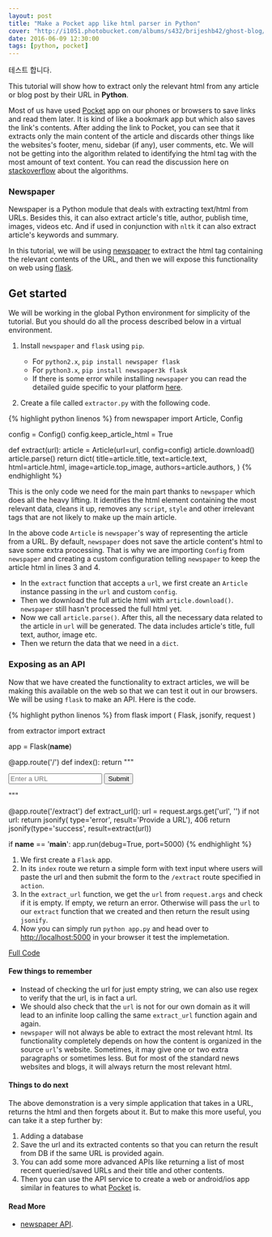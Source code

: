 ```yaml
---
layout: post
title: "Make a Pocket app like html parser in Python"
cover: "http://i1051.photobucket.com/albums/s432/brijeshb42/ghost-blog/pocket-python.png"
date: 2016-06-09 12:30:00
tags: [python, pocket]
---
```



테스트 합니다. 




This tutorial will show how to extract only the relevant html from any article or blog post by their URL in **Python**.

Most of us have used [Pocket](https://getpocket.com/) app on our phones or browsers to save links and read them later. It is kind of like a bookmark app but which also saves the link's contents. After adding the link to Pocket, you can see that it extracts only the main content of the article and discards other things like the websites's footer, menu, sidebar (if any), user comments, etc. We will not be getting into the algorithm related to identifying the html tag with the most amount of text content. You can read the discussion here on [stackoverflow](http://stackoverflow.com/questions/3652657/what-algorithm-does-readability-use-for-extracting-text-from-urls) about the algorithms.


### Newspaper

Newspaper is a Python module that deals with extracting text/html from URLs. Besides this, it can also extract article's title, author, publish time, images, videos etc. And if used in conjunction with `nltk` it can also extract article's keywords and summary.

In this tutorial, we will be using [newspaper](https://github.com/codelucas/newspaper) to extract the html tag containing the relevant contents of the URL, and then we will expose this functionality on web using [flask](http://flask.pocoo.org/).


## Get started

We will be working in the global Python environment for simplicity of the tutorial. But you should do all the process described below in a virtual environment.

1. Install `newspaper` and `flask` using `pip`.
    * For `python2.x`, `pip install newspaper flask`
    * For `python3.x`, `pip install newspaper3k flask`
    * If there is some error while installing `newspaper` you can read the detailed guide specific to your platform [here](https://pypi.python.org/pypi/newspaper#get-it-now).

2. Create a file called `extractor.py` with the following code.

{% highlight python linenos %}
from newspaper import Article, Config

config = Config()
config.keep_article_html = True


def extract(url):
    article = Article(url=url, config=config)
    article.download()
    article.parse()
    return dict(
        title=article.title,
        text=article.text,
        html=article.html,
        image=article.top_image,
        authors=article.authors,
    )
{% endhighlight %}

This is the only code we need for the main part thanks to `newspaper` which does all the heavy lifting. It identifies the html element containing the most relevant data, cleans it up, removes any `script`, `style` and other irrelevant tags that are not likely to make up the main article.

In the above code `Article` is `newspaper`'s way of representing the article from a URL. By default, `newspaper` does not save the article content's html to save some extra processing. That is why we are importing `Config` from `newspaper` and creating a custom configuration telling `newspaper` to keep the article html in lines 3 and 4.

* In the `extract` function that accepts a `url`, we first create an `Article` instance passing in the `url` and custom `config`.
* Then we download the full article html with `article.download()`. `newspaper` still hasn't processed the full html yet.
* Now we call `article.parse()`. After this, all the necessary data related to the article in `url` will be generated. The data includes article's title, full text, author, image etc.
* Then we return the data that we need in a `dict`.

### Exposing as an API

Now that we have created the functionality to extract articles, we will be making this available on the web so that we can test it out in our browsers. We will be using `flask` to make an API. Here is the code.

{% highlight python linenos %}
from flask import (
    Flask,
    jsonify,
    request
)

from extractor import extract

app = Flask(__name__)


@app.route('/')
def index():
    return """
    <form action="/extract">
        <input type="text" name="url" placeholder="Enter a URL" />
        <button type="submit">Submit</button>
    </form>
    """


@app.route('/extract')
def extract_url():
    url = request.args.get('url', '')
    if not url:
        return jsonify(
            type='error', result='Provide a URL'), 406
    return jsonify(type='success', result=extract(url))


 if __name__ == '__main__':
     app.run(debug=True, port=5000)
{% endhighlight %}

1. We first create a `Flask` app.
2. In its `index` route we return a simple form with text input where users will paste the url and then submit the form to the `/extract` route specified in `action`.
3. In the `extract_url` function, we get the `url` from `request.args` and check if it is empty. If empty, we return an error. Otherwise will pass the `url` to our `extract` function that we created and then return the result using `jsonify`.
4. Now you can simply run `python app.py` and head over to [http://localhost:5000](http://localhost:5000) in your browser it test the implemetation.

<a href="https://github.com/brijeshb42/extractor" class="btn btn-large">Full Code</a>

#### Few things to remember

* Instead of checking the url for just empty string, we can also use regex to verify that the url, is in fact a url.
* We should also check that the `url` is not for our own domain as it will lead to an infinite loop calling the same `extract_url` function again and again.
* `newspaper` will not always be able to extract the most relevant html. Its functionality completely depends on how the content is organized in the source `url`'s website. Sometimes, it may give one or two extra paragraphs or sometimes less. But for most of the standard news websites and blogs, it will always return the most relevant html.


#### Things to do next

The above demonstration is a very simple application that takes in a URL, returns the html and then forgets about it. But to make this more useful, you can take it a step further by:

1. Adding a database
2. Save the url and its extracted contents so that you can return the result from DB if the same URL is provided again.
3. You can add some more advanced APIs like returning a list of most recent queried/saved URLs and their title and other contents.
4. Then you can use the API service to create a web or android/ios app similar in features to what [Pocket](https://getpocket.com/) is.

#### Read More
* [newspaper API](http://newspaper.readthedocs.io/en/latest/).
